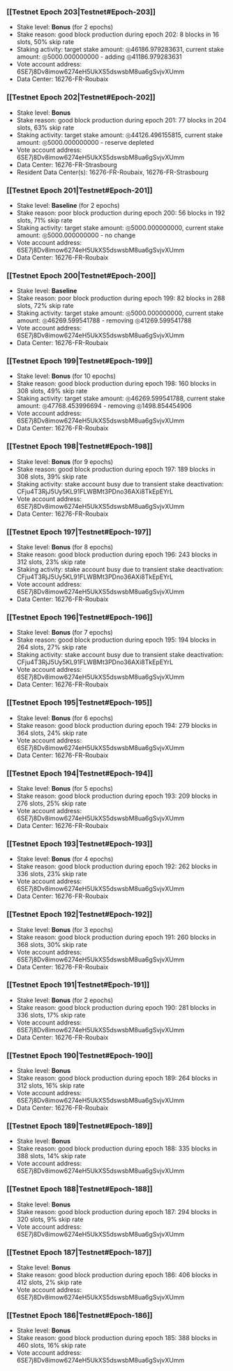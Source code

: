 ### [[Testnet Epoch 203|Testnet#Epoch-203]]
* Stake level: **Bonus** (for 2 epochs)
* Stake reason: good block production during epoch 202: 8 blocks in 16 slots, 50% skip rate
* Staking activity: target stake amount: ◎46186.979283631, current stake amount: ◎5000.000000000 - adding ◎41186.979283631
* Vote account address: 6SE7j8Dv8imow6274eH5UkXS5dswsbM8ua6gSvjvXUmm
* Data Center: 16276-FR-Roubaix
### [[Testnet Epoch 202|Testnet#Epoch-202]]
* Stake level: **Bonus**
* Stake reason: good block production during epoch 201: 77 blocks in 204 slots, 63% skip rate
* Staking activity: target stake amount: ◎44126.496155815, current stake amount: ◎5000.000000000 - reserve depleted
* Vote account address: 6SE7j8Dv8imow6274eH5UkXS5dswsbM8ua6gSvjvXUmm
* Data Center: 16276-FR-Strasbourg
* Resident Data Center(s): 16276-FR-Roubaix, 16276-FR-Strasbourg
### [[Testnet Epoch 201|Testnet#Epoch-201]]
* Stake level: **Baseline** (for 2 epochs)
* Stake reason: poor block production during epoch 200: 56 blocks in 192 slots, 71% skip rate
* Staking activity: target stake amount: ◎5000.000000000, current stake amount: ◎5000.000000000 - no change
* Vote account address: 6SE7j8Dv8imow6274eH5UkXS5dswsbM8ua6gSvjvXUmm
* Data Center: 16276-FR-Roubaix
### [[Testnet Epoch 200|Testnet#Epoch-200]]
* Stake level: **Baseline**
* Stake reason: poor block production during epoch 199: 82 blocks in 288 slots, 72% skip rate
* Staking activity: target stake amount: ◎5000.000000000, current stake amount: ◎46269.599541788 - removing ◎41269.599541788
* Vote account address: 6SE7j8Dv8imow6274eH5UkXS5dswsbM8ua6gSvjvXUmm
* Data Center: 16276-FR-Roubaix
### [[Testnet Epoch 199|Testnet#Epoch-199]]
* Stake level: **Bonus** (for 10 epochs)
* Stake reason: good block production during epoch 198: 160 blocks in 308 slots, 49% skip rate
* Staking activity: target stake amount: ◎46269.599541788, current stake amount: ◎47768.453996694 - removing ◎1498.854454906
* Vote account address: 6SE7j8Dv8imow6274eH5UkXS5dswsbM8ua6gSvjvXUmm
* Data Center: 16276-FR-Roubaix
### [[Testnet Epoch 198|Testnet#Epoch-198]]
* Stake level: **Bonus** (for 9 epochs)
* Stake reason: good block production during epoch 197: 189 blocks in 308 slots, 39% skip rate
* Staking activity: stake account busy due to transient stake deactivation: CFju4T3RjJ5Uy5KL91FLWBMt3PDno36AXi8TkEpEYrL
* Vote account address: 6SE7j8Dv8imow6274eH5UkXS5dswsbM8ua6gSvjvXUmm
* Data Center: 16276-FR-Roubaix
### [[Testnet Epoch 197|Testnet#Epoch-197]]
* Stake level: **Bonus** (for 8 epochs)
* Stake reason: good block production during epoch 196: 243 blocks in 312 slots, 23% skip rate
* Staking activity: stake account busy due to transient stake deactivation: CFju4T3RjJ5Uy5KL91FLWBMt3PDno36AXi8TkEpEYrL
* Vote account address: 6SE7j8Dv8imow6274eH5UkXS5dswsbM8ua6gSvjvXUmm
* Data Center: 16276-FR-Roubaix
### [[Testnet Epoch 196|Testnet#Epoch-196]]
* Stake level: **Bonus** (for 7 epochs)
* Stake reason: good block production during epoch 195: 194 blocks in 264 slots, 27% skip rate
* Staking activity: stake account busy due to transient stake deactivation: CFju4T3RjJ5Uy5KL91FLWBMt3PDno36AXi8TkEpEYrL
* Vote account address: 6SE7j8Dv8imow6274eH5UkXS5dswsbM8ua6gSvjvXUmm
* Data Center: 16276-FR-Roubaix
### [[Testnet Epoch 195|Testnet#Epoch-195]]
* Stake level: **Bonus** (for 6 epochs)
* Stake reason: good block production during epoch 194: 279 blocks in 364 slots, 24% skip rate
* Vote account address: 6SE7j8Dv8imow6274eH5UkXS5dswsbM8ua6gSvjvXUmm
* Data Center: 16276-FR-Roubaix
### [[Testnet Epoch 194|Testnet#Epoch-194]]
* Stake level: **Bonus** (for 5 epochs)
* Stake reason: good block production during epoch 193: 209 blocks in 276 slots, 25% skip rate
* Vote account address: 6SE7j8Dv8imow6274eH5UkXS5dswsbM8ua6gSvjvXUmm
* Data Center: 16276-FR-Roubaix
### [[Testnet Epoch 193|Testnet#Epoch-193]]
* Stake level: **Bonus** (for 4 epochs)
* Stake reason: good block production during epoch 192: 262 blocks in 336 slots, 23% skip rate
* Vote account address: 6SE7j8Dv8imow6274eH5UkXS5dswsbM8ua6gSvjvXUmm
* Data Center: 16276-FR-Roubaix
### [[Testnet Epoch 192|Testnet#Epoch-192]]
* Stake level: **Bonus** (for 3 epochs)
* Stake reason: good block production during epoch 191: 260 blocks in 368 slots, 30% skip rate
* Vote account address: 6SE7j8Dv8imow6274eH5UkXS5dswsbM8ua6gSvjvXUmm
* Data Center: 16276-FR-Roubaix
### [[Testnet Epoch 191|Testnet#Epoch-191]]
* Stake level: **Bonus** (for 2 epochs)
* Stake reason: good block production during epoch 190: 281 blocks in 336 slots, 17% skip rate
* Vote account address: 6SE7j8Dv8imow6274eH5UkXS5dswsbM8ua6gSvjvXUmm
* Data Center: 16276-FR-Roubaix
### [[Testnet Epoch 190|Testnet#Epoch-190]]
* Stake level: **Bonus**
* Stake reason: good block production during epoch 189: 264 blocks in 312 slots, 16% skip rate
* Vote account address: 6SE7j8Dv8imow6274eH5UkXS5dswsbM8ua6gSvjvXUmm
* Data Center: 16276-FR-Roubaix
### [[Testnet Epoch 189|Testnet#Epoch-189]]
* Stake level: **Bonus**
* Stake reason: good block production during epoch 188: 335 blocks in 388 slots, 14% skip rate
* Vote account address: 6SE7j8Dv8imow6274eH5UkXS5dswsbM8ua6gSvjvXUmm
### [[Testnet Epoch 188|Testnet#Epoch-188]]
* Stake level: **Bonus**
* Stake reason: good block production during epoch 187: 294 blocks in 320 slots, 9% skip rate
* Vote account address: 6SE7j8Dv8imow6274eH5UkXS5dswsbM8ua6gSvjvXUmm
### [[Testnet Epoch 187|Testnet#Epoch-187]]
* Stake level: **Bonus**
* Stake reason: good block production during epoch 186: 406 blocks in 412 slots, 2% skip rate
* Vote account address: 6SE7j8Dv8imow6274eH5UkXS5dswsbM8ua6gSvjvXUmm
### [[Testnet Epoch 186|Testnet#Epoch-186]]
* Stake level: **Bonus**
* Stake reason: good block production during epoch 185: 388 blocks in 460 slots, 16% skip rate
* Vote account address: 6SE7j8Dv8imow6274eH5UkXS5dswsbM8ua6gSvjvXUmm
